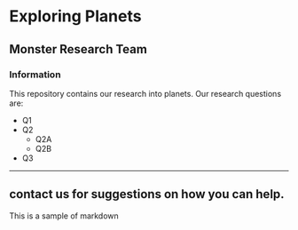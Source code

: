 # Exploring Planets

## Monster Research Team

### Information

This repository contains our research into planets. Our research questions are:
* Q1
* Q2
  - Q2A
  - Q2B
* Q3

---
contact us for suggestions on how you can help.
---

This is a sample of markdown

